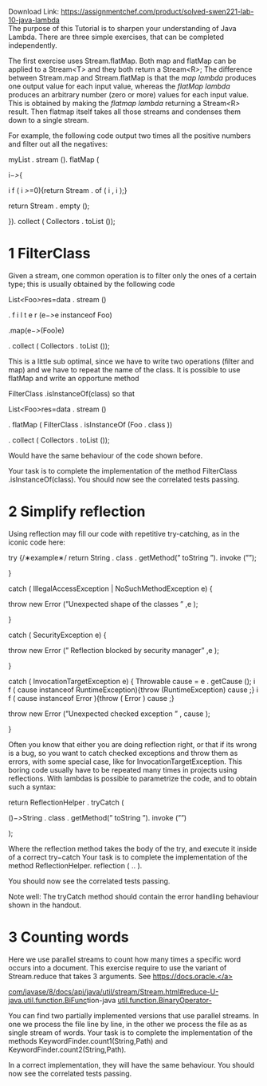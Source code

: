 Download Link: https://assignmentchef.com/product/solved-swen221-lab-10-java-lambda
<br>
The purpose of this Tutorial is to sharpen your understanding of Java Lambda. There are three simple exercises, that can be completed independently.

The first exercise uses Stream.flatMap. Both map and flatMap can be applied to a Stream<em>&lt;</em>T<em>&gt; </em>and they both return a Stream<em>&lt;</em>R<em>&gt;</em>; The difference between Stream.map and Stream.flatMap is that the <em>map lambda </em>produces one output value for each input value, whereas the <em>flatMap lambda </em>produces an arbitrary number (zero or more) values for each input value. This is obtained by making the <em>flatmap lambda </em>returning a Stream<em>&lt;</em>R<em>&gt; </em>result. Then flatmap itself takes all those streams and condenses them down to a single stream.

For example, the following code output two times all the positive numbers and filter out all the negatives:

myList . stream (). flatMap (

i−<em>&gt;</em>{

i f            ( i <em>&gt;</em>=0){return Stream . of ( i , i );}

return Stream . empty ();

}). collect ( Collectors . toList ());

<h1>1           FilterClass</h1>

Given a stream, one common operation is to filter only the ones of a certain type; this is usually obtained by the following code

List<em>&lt;</em>Foo<em>&gt;</em>res=data . stream ()

. f i l t e r (e−<em>&gt;</em>e instanceof Foo)

.map(e−<em>&gt;</em>(Foo)e)

. collect ( Collectors . toList ());

This is a little sub optimal, since we have to write two operations (filter and map) and we have to repeat the name of the class. It is possible to use flatMap and write an opportune method

FilterClass .isInstanceOf(class) so that

List<em>&lt;</em>Foo<em>&gt;</em>res=data . stream ()

. flatMap ( FilterClass . isInstanceOf (Foo . class ))

. collect ( Collectors . toList ());

Would have the same behaviour of the code shown before.

Your task is to complete the implementation of the method FilterClass .isInstanceOf(class). You should now see the correlated tests passing.

<h1>2           Simplify reflection</h1>

Using reflection may fill our code with repetitive try-catching, as in the iconic code here:

try {/∗example∗/ return String . class . getMethod(” toString ”). invoke (””);

}

catch ( IllegalAccessException                                  | NoSuchMethodException e) {

throw new Error (”Unexpected shape of               the         classes ” ,e );

}

catch ( SecurityException e) {

throw new Error (” Reflection                      blocked by security manager” ,e );

}

catch ( InvocationTargetException e) { Throwable cause = e . getCause (); i f ( cause instanceof RuntimeException){throw (RuntimeException) cause ;} i f ( cause instanceof Error ){throw ( Error ) cause ;}

throw new Error (”Unexpected checked exception ” , cause );

}

Often you know that either you are doing reflection right, or that if its wrong is a bug, so you want to catch checked exceptions and throw them as errors, with some special case, like for InvocationTargetException. This boring code usually have to be repeated many times in projects using reflections. With lambdas is possible to parametrize the code, and to obtain such a syntax:

return               ReflectionHelper . tryCatch (

()−<em>&gt;</em>String . class . getMethod(” toString ”). invoke (””)

);

Where the reflection method takes the body of the try, and execute it inside of a correct try−catch Your task is to complete the implementation of the method ReflectionHelper. reflection ( .. ).

You should now see the correlated tests passing.

Note well: The tryCatch method should contain the error handling behaviour shown in the handout.

<h1>3           Counting words</h1>

Here we use parallel streams to count how many times a specific word occurs into a document. This exercise require to use the variant of Stream.reduce that takes 3 arguments. See <a href="https://docs.oracle.com/javase/8/docs/api/java/util/stream/Stream.html#reduce-U-java.util.function.BiFunction-java.util.function.BinaryOperator-">https://docs.oracle.</a>

<a href="https://docs.oracle.com/javase/8/docs/api/java/util/stream/Stream.html#reduce-U-java.util.function.BiFunction-java.util.function.BinaryOperator-">com/javase/8/docs/api/java/util/stream/Stream.html#reduce-U-java.util.function.BiFunc</a>tion-java <a href="https://docs.oracle.com/javase/8/docs/api/java/util/stream/Stream.html#reduce-U-java.util.function.BiFunction-java.util.function.BinaryOperator-">util.function.BinaryOperator-</a>

You can find two partially implemented versions that use parallel streams. In one we process the file line by line, in the other we process the file as as single stream of words. Your task is to complete the implementation of the methods KeywordFinder.count1(String,Path) and KeywordFinder.count2(String,Path).

In a correct implementation, they will have the same behaviour. You should now see the correlated tests passing.